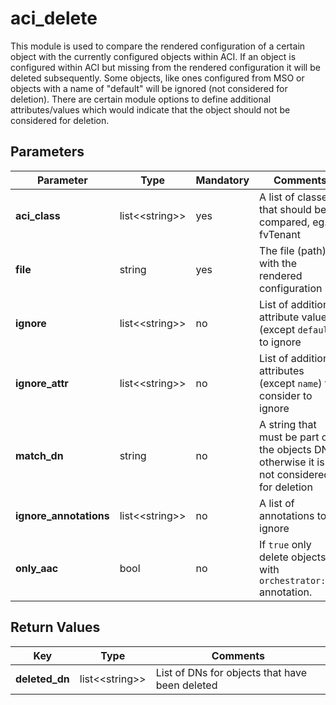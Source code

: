 # aci_delete

This module is used to compare the rendered configuration of a certain object with the currently configured objects within ACI. If an object is configured within ACI but missing from the rendered configuration it will be deleted subsequently. Some objects, like ones configured from MSO or objects with a name of "default" will be ignored (not considered for deletion). There are certain module options to define additional attributes/values which would indicate that the object should not be considered for deletion.

## Parameters

Parameter | Type | Mandatory | Comments
----------|------|-----------|---------
**aci_class** | list<<string\>\> | yes | A list of classes that should be be compared, eg. fvTenant
**file** | string | yes | The file (path) with the rendered configuration
**ignore** | list<<string\>\> | no | List of additional attribute values (except ```default```) to ignore
**ignore_attr** | list<<string\>\> | no | List of additional attributes (except ```name```) to consider to ignore
**match_dn** | string | no | A string that must be part of the objects DN, otherwise it is not considered for deletion
**ignore_annotations** | list<<string\>\> | no | A list of annotations to ignore
**only_aac** | bool | no | If `true` only delete objects with `orchestrator:aac` annotation.

## Return Values

Key | Type | Comments
----|------|---------
**deleted_dn** | list<<string\>\> | List of DNs for objects that have been deleted
